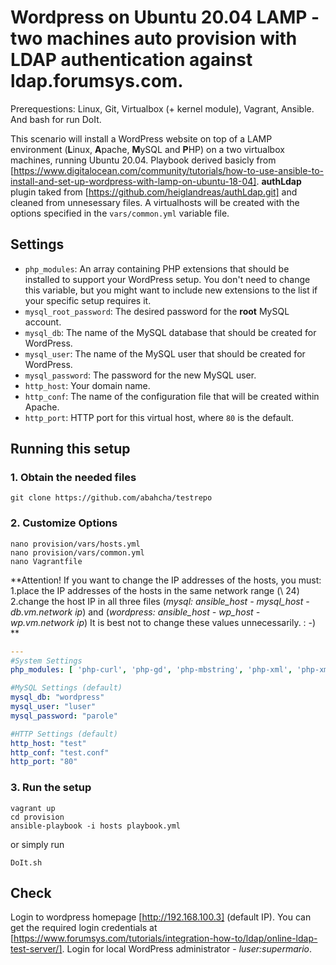 # Wordpress on Ubuntu 20.04 LAMP - two machines auto provision with LDAP authentication against ldap.forumsys.com.

Prerequestions: Linux, Git, Virtualbox (+ kernel module), Vagrant, Ansible. And bash for run DoIt.

This scenario will install a WordPress website on top of a LAMP environment (**L**inux, **A**pache, **M**ySQL and **P**HP) on a two virtualbox machines, running Ubuntu 20.04. 
Playbook derived basicly from [https://www.digitalocean.com/community/tutorials/how-to-use-ansible-to-install-and-set-up-wordpress-with-lamp-on-ubuntu-18-04]. **authLdap** plugin taked from [https://github.com/heiglandreas/authLdap.git] and cleaned from unnesessary files. A virtualhosts will be created with the options specified in the `vars/common.yml` variable file. 

## Settings

- `php_modules`:  An array containing PHP extensions that should be installed to support your WordPress setup. You don't need to change this variable, but you might want to include new extensions to the list if your specific setup requires it.
- `mysql_root_password`: The desired password for the **root** MySQL account.
- `mysql_db`: The name of the MySQL database that should be created for WordPress.
- `mysql_user`: The name of the MySQL user that should be created for WordPress.
- `mysql_password`: The password for the new MySQL user.
- `http_host`: Your domain name.
- `http_conf`: The name of the configuration file that will be created within Apache.
- `http_port`: HTTP port for this virtual host, where `80` is the default. 

## Running this setup

### 1. Obtain the needed files 
```shell
git clone https://github.com/abahcha/testrepo
```

### 2. Customize Options

```shell
nano provision/vars/hosts.yml
nano provision/vars/common.yml
nano Vagrantfile
```
**Attention! If you want to change the IP addresses of the hosts, you must:
1.place the IP addresses of the hosts in the same network range (\ 24)
2.change the host IP in all three files (_mysql: ansible_host - mysql_host - db.vm.network ip_) and (_wordpress: ansible_host - wp_host - wp.vm.network ip_)
It is best not to change these values unnecessarily. : -) **

```yml
---
#System Settings
php_modules: [ 'php-curl', 'php-gd', 'php-mbstring', 'php-xml', 'php-xmlrpc', 'php-soap', 'php-intl', 'php-zip', 'php-ldap' ]

#MySQL Settings (default)
mysql_db: "wordpress"
mysql_user: "luser"
mysql_password: "parole"

#HTTP Settings (default)
http_host: "test"
http_conf: "test.conf"
http_port: "80"
```

### 3. Run the setup

```shell 
vagrant up
cd provision 
ansible-playbook -i hosts playbook.yml
```
or simply run
```shell
DoIt.sh
```

## Check

Login to wordpress homepage [http://192.168.100.3] (default IP). You can get the required login credentials at [https://www.forumsys.com/tutorials/integration-how-to/ldap/online-ldap-test-server/].
Login for local WordPress administrator - _luser:supermario_.
